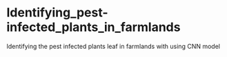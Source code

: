 # Identifying_pest-infected_plants_in_farmlands
 Identifying the pest infected plants leaf in farmlands with using CNN model
